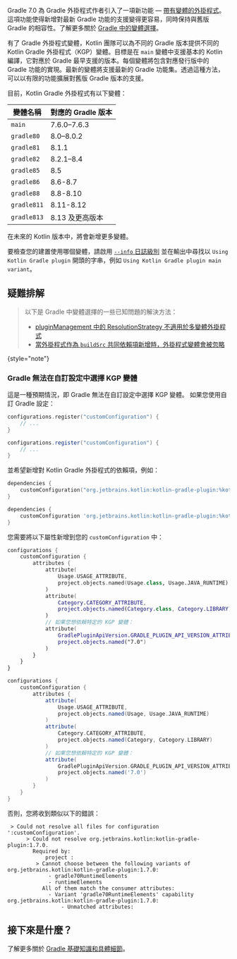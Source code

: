 [//]: # (title: 支援 Gradle 外掛程式變體)

Gradle 7.0 為 Gradle 外掛程式作者引入了一項新功能 — [帶有變體的外掛程式](https://docs.gradle.org/7.0/userguide/implementing_gradle_plugins.html#plugin-with-variants)。這項功能使得新增對最新 Gradle 功能的支援變得更容易，同時保持與舊版 Gradle 的相容性。了解更多關於 [Gradle 中的變體選擇](https://docs.gradle.org/current/userguide/variant_model.html)。

有了 Gradle 外掛程式變體，Kotlin 團隊可以為不同的 Gradle 版本提供不同的 Kotlin Gradle 外掛程式（KGP）變體。目標是在 `main` 變體中支援基本的 Kotlin 編譯，它對應於 Gradle 最早支援的版本。每個變體將包含對應發行版中的 Gradle 功能的實現。最新的變體將支援最新的 Gradle 功能集。透過這種方法，可以以有限的功能擴展對舊版 Gradle 版本的支援。

目前，Kotlin Gradle 外掛程式有以下變體：

| 變體名稱       | 對應的 Gradle 版本   |
|----------------|-------------------------------|
| `main`         | 7.6.0–7.6.3                   |
| `gradle80`     | 8.0–8.0.2                     |
| `gradle81`     | 8.1.1                         |
| `gradle82`     | 8.2.1–8.4                     |
| `gradle85`     | 8.5                           |
| `gradle86`     | 8.6-8.7                       |
| `gradle88`     | 8.8-8.10                      |
| `gradle811`    | 8.11-8.12                     |
| `gradle813`    | 8.13 及更高版本           |

在未來的 Kotlin 版本中，將會新增更多變體。

要檢查您的建置使用哪個變體，請啟用 [`--info` 日誌級別](https://docs.gradle.org/current/userguide/logging.html#sec:choosing_a_log_level) 並在輸出中尋找以 `Using Kotlin Gradle plugin` 開頭的字串，例如 `Using Kotlin Gradle plugin main variant`。

## 疑難排解

> 以下是 Gradle 中變體選擇的一些已知問題的解決方法：
> * [pluginManagement 中的 ResolutionStrategy 不適用於多變體外掛程式](https://github.com/gradle/gradle/issues/20545)
> * [當外掛程式作為 `buildSrc` 共同依賴項新增時，外掛程式變體會被忽略](https://github.com/gradle/gradle/issues/20847)
>
{style="note"}

### Gradle 無法在自訂設定中選擇 KGP 變體

這是一種預期情況，即 Gradle 無法在自訂設定中選擇 KGP 變體。
如果您使用自訂 Gradle 設定：

<tabs group="build-script">
<tab title="Kotlin" group-key="kotlin">

```kotlin
configurations.register("customConfiguration") {
    // ...
}
```

</tab>
<tab title="Groovy" group-key="groovy">

```groovy
configurations.register("customConfiguration") {
    // ...
}
```

</tab>
</tabs>

並希望新增對 Kotlin Gradle 外掛程式的依賴項，例如：

<tabs group="build-script">
<tab title="Kotlin" group-key="kotlin">

```kotlin
dependencies {
    customConfiguration("org.jetbrains.kotlin:kotlin-gradle-plugin:%kotlinVersion%")
}
```

</tab>
<tab title="Groovy" group-key="groovy">

```groovy
dependencies {
    customConfiguration 'org.jetbrains.kotlin:kotlin-gradle-plugin:%kotlinVersion%'
}
```

</tab>
</tabs>

您需要將以下屬性新增到您的 `customConfiguration` 中：

<tabs group="build-script">
<tab title="Kotlin" group-key="kotlin">

```kotlin
configurations {
    customConfiguration {
        attributes {
            attribute(
                Usage.USAGE_ATTRIBUTE,
                project.objects.named(Usage.class, Usage.JAVA_RUNTIME)
            )
            attribute(
                Category.CATEGORY_ATTRIBUTE,
                project.objects.named(Category.class, Category.LIBRARY)
            )
            // 如果您想依賴特定的 KGP 變體：
            attribute(
                GradlePluginApiVersion.GRADLE_PLUGIN_API_VERSION_ATTRIBUTE,
                project.objects.named("7.0")
            )
        }
    }
}
```

</tab>
<tab title="Groovy" group-key="groovy">

```groovy
configurations {
    customConfiguration {
        attributes {
            attribute(
                Usage.USAGE_ATTRIBUTE,
                project.objects.named(Usage, Usage.JAVA_RUNTIME)
            )
            attribute(
                Category.CATEGORY_ATTRIBUTE,
                project.objects.named(Category, Category.LIBRARY)
            )
            // 如果您想依賴特定的 KGP 變體：
            attribute(
                GradlePluginApiVersion.GRADLE_PLUGIN_API_VERSION_ATTRIBUTE,
                project.objects.named('7.0')
            )
        }
    }
}
```

</tab>
</tabs>

否則，您將收到類似以下的錯誤：

```none
 > Could not resolve all files for configuration ':customConfiguration'.
      > Could not resolve org.jetbrains.kotlin:kotlin-gradle-plugin:1.7.0.
        Required by:
            project :
         > Cannot choose between the following variants of org.jetbrains.kotlin:kotlin-gradle-plugin:1.7.0:
             - gradle70RuntimeElements
             - runtimeElements
           All of them match the consumer attributes:
             - Variant 'gradle70RuntimeElements' capability org.jetbrains.kotlin:kotlin-gradle-plugin:1.7.0:
                 - Unmatched attributes:
```

## 接下來是什麼？

了解更多關於 [Gradle 基礎知識和具體細節](https://docs.gradle.org/current/userguide/userguide.html)。